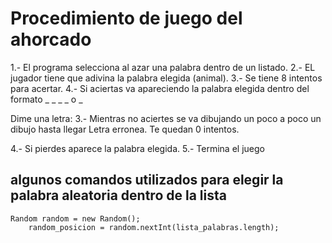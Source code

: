 
# Procedimiento de juego del ahorcado


1.- El programa selecciona al azar una palabra dentro de un listado.
2.- EL jugador tiene que adivina la palabra elegida (animal).
3.- Se tiene 8 intentos para acertar.
4.- Si aciertas va apareciendo la palabra elegida dentro del formato
_ _ _ _ o _ 

Dime una letra:
3.- Mientras no aciertes se va dibujando un poco a poco un dibujo hasta llegar
Letra erronea. Te quedan 0 intentos.

4.- Si pierdes aparece la palabra elegida.
5.- Termina el juego

## algunos comandos utilizados para elegir la palabra aleatoria dentro de la lista

    Random random = new Random();
        random_posicion = random.nextInt(lista_palabras.length);



